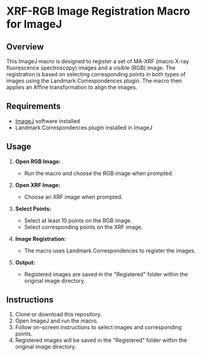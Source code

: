 # XRF-RGB Image Registration Macro for ImageJ

## Overview

This ImageJ macro is designed to register a set of MA-XRF (macro X-ray fluorescence spectroscopy) images and a visible (RGB) image.
The registration is based on selecting corresponding points in both types of images using the Landmark Correspondences plugin.
The macro then applies an Affine transformation to align the images.

## Requirements

- [ImageJ](https://imagej.nih.gov/ij/) software installed
- Landmark Correspondences plugin installed in ImageJ

## Usage

1. **Open RGB Image:**
   - Run the macro and choose the RGB image when prompted.

2. **Open XRF Image:**
   - Choose an XRF image when prompted.

3. **Select Points:**
   - Select at least 10 points on the RGB image.
   - Select corresponding points on the XRF image.

4. **Image Registration:**
   - The macro uses Landmark Correspondences to register the images.

5. **Output:**
   - Registered images are saved in the "Registered" folder within the original image directory.

## Instructions

1. Clone or download this repository.
2. Open ImageJ and run the macro.
3. Follow on-screen instructions to select images and corresponding points.
4. Registered images will be saved in the "Registered" folder within the original image directory.
